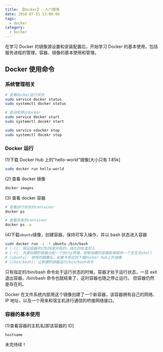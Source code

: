 ```yaml
---
title: 【Docker】--入门使用
date: 2018-07-31 13:00:00
tags:
  - docker
category:
  - Docker
---
```


在学习 Docker 的镜像源设置和安装配置后，开始学习 Docker 的基本使用，包括服务进程的管理，容器、镜像的基本使用和管理。

<!--more-->

## Docker 使用命令

### 系统管理相关

```bash
# 查看docker运行状态
sudo service docker status
sudo systemctl docker status

# 启动和停止docker
sudo service docker start
sudo systemctl docekr start

sudo service sdocker stop
sudo systemctl docekr stop
```

### Docker 运行

(1)下载 Docker Hub 上的"hello-world"镜像[大小只有 1.85k]

```bash
sudo docker run hello-world
```

(2) 查看 docker 镜像

```bash
docker images
```

(3) 查看 docker 容器

```bash
# 查看运行状态的container
docker ps

# 查看所有的container
docker ps -a
```

(4)下载`ubuntu`镜像，创建容器，保持可写入操作，并以 bash 状态进入容器

```bash
sudo docker run -i -t ubuntu /bin/bash
# [-i]: 保证容器中STDIN是开启的，持久的标准写入
# [-t]: 为要创建的容器分配一个伪tty终端，使新创建的容器能够提供一个交互式shell
# [ubuntu]: 使用的镜像名，如果不存在则下载Docker Hub上的镜像
# [/bin/bash]: 让新建的容器运行/bin/bash命令
```

只有指定的/bin/bash 命令处于运行状态的时候，容器才处于运行状态，一旦 exit 退出容器，/bin/bash 命令也就结束了，这时容器也随之停止运行。
但容器仍然是存在的。

Docker 在文件系统内部用这个镜像创建了一个新容器，该容器拥有自己的网络、IP 地址，以及一个用来和宿主机进行通信的桥接网络接口。

### 容器的基本使用

(1)查看容器的主机名[即该容器的 ID]

`hostname`

未完待续！

